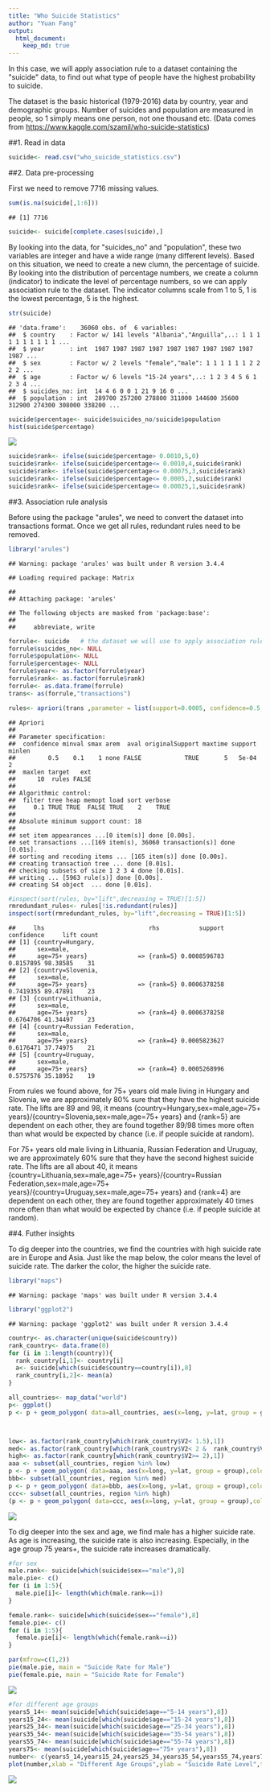 ```yaml
---
title: "Who Suicide Statistics"
author: "Yuan Fang"
output:
  html_document:
    keep_md: true
---
```




In this case, we will apply association rule to a dataset containing the "suicide" data, to find out what type of people have the highest probability to suicide. 

The dataset is the basic historical (1979-2016) data by country, year and demographic groups. Number of suicides and population are measured in people, so 1 simply means one person, not one thousand etc. (Data comes from https://www.kaggle.com/szamil/who-suicide-statistics)

##1. Read in data


```r
suicide<- read.csv("who_suicide_statistics.csv")
```

##2. Data pre-processing

First we need to remove 7716 missing values. 


```r
sum(is.na(suicide[,1:6]))
```

```
## [1] 7716
```

```r
suicide<- suicide[complete.cases(suicide),]
```

By looking into the data, for "suicides_no" and "population", these two variables are integer and have a wide range (many different levels). Based on this situation, we need to create a new clumn, the percentage of suicide. By looking into the distribution of percentage numbers, we create a column (indicator) to indicate the level of percentage numbers, so we can apply association rule to the dataset. The indicator columns scale from 1 to 5, 1 is the lowest percentage, 5 is the highest.


```r
str(suicide)
```

```
## 'data.frame':	36060 obs. of  6 variables:
##  $ country    : Factor w/ 141 levels "Albania","Anguilla",..: 1 1 1 1 1 1 1 1 1 1 ...
##  $ year       : int  1987 1987 1987 1987 1987 1987 1987 1987 1987 1987 ...
##  $ sex        : Factor w/ 2 levels "female","male": 1 1 1 1 1 1 2 2 2 2 ...
##  $ age        : Factor w/ 6 levels "15-24 years",..: 1 2 3 4 5 6 1 2 3 4 ...
##  $ suicides_no: int  14 4 6 0 0 1 21 9 16 0 ...
##  $ population : int  289700 257200 278800 311000 144600 35600 312900 274300 308000 338200 ...
```

```r
suicide$percentage<- suicide$suicides_no/suicide$population
hist(suicide$percentage)
```

![](Who_suicide_statistics_case_2_files/figure-html/unnamed-chunk-3-1.png)<!-- -->

```r
suicide$rank<- ifelse(suicide$percentage> 0.0010,5,0)
suicide$rank<- ifelse(suicide$percentage<= 0.0010,4,suicide$rank)
suicide$rank<- ifelse(suicide$percentage<= 0.00075,3,suicide$rank)
suicide$rank<- ifelse(suicide$percentage<= 0.0005,2,suicide$rank)
suicide$rank<- ifelse(suicide$percentage<= 0.00025,1,suicide$rank)
```


##3. Association rule analysis

Before using the package "arules", we need to convert the dataset into transactions format. Once we get all rules, redundant rules need to be removed.


```r
library("arules")
```

```
## Warning: package 'arules' was built under R version 3.4.4
```

```
## Loading required package: Matrix
```

```
## 
## Attaching package: 'arules'
```

```
## The following objects are masked from 'package:base':
## 
##     abbreviate, write
```

```r
forrule<- suicide   # the dataset we will use to apply association rule analysis
forrule$suicides_no<- NULL
forrule$population<- NULL
forrule$percentage<- NULL
forrule$year<- as.factor(forrule$year)
forrule$rank<- as.factor(forrule$rank)
forrule<- as.data.frame(forrule)
trans<- as(forrule,"transactions")

rules<- apriori(trans ,parameter = list(support=0.0005, confidence=0.5, minlen=2,target="rules"))
```

```
## Apriori
## 
## Parameter specification:
##  confidence minval smax arem  aval originalSupport maxtime support minlen
##         0.5    0.1    1 none FALSE            TRUE       5   5e-04      2
##  maxlen target   ext
##      10  rules FALSE
## 
## Algorithmic control:
##  filter tree heap memopt load sort verbose
##     0.1 TRUE TRUE  FALSE TRUE    2    TRUE
## 
## Absolute minimum support count: 18 
## 
## set item appearances ...[0 item(s)] done [0.00s].
## set transactions ...[169 item(s), 36060 transaction(s)] done [0.01s].
## sorting and recoding items ... [165 item(s)] done [0.00s].
## creating transaction tree ... done [0.01s].
## checking subsets of size 1 2 3 4 done [0.01s].
## writing ... [5963 rule(s)] done [0.00s].
## creating S4 object  ... done [0.01s].
```

```r
#inspect(sort(rules, by="lift",decreasing = TRUE)[1:5])
rmredundant_rules<- rules[!is.redundant(rules)]
inspect(sort(rmredundant_rules, by="lift",decreasing = TRUE)[1:5])
```

```
##     lhs                             rhs           support confidence     lift count
## [1] {country=Hungary,                                                              
##      sex=male,                                                                     
##      age=75+ years}              => {rank=5} 0.0008596783  0.8157895 98.38585    31
## [2] {country=Slovenia,                                                             
##      sex=male,                                                                     
##      age=75+ years}              => {rank=5} 0.0006378258  0.7419355 89.47891    23
## [3] {country=Lithuania,                                                            
##      sex=male,                                                                     
##      age=75+ years}              => {rank=4} 0.0006378258  0.6764706 41.34497    23
## [4] {country=Russian Federation,                                                   
##      sex=male,                                                                     
##      age=75+ years}              => {rank=4} 0.0005823627  0.6176471 37.74975    21
## [5] {country=Uruguay,                                                              
##      sex=male,                                                                     
##      age=75+ years}              => {rank=4} 0.0005268996  0.5757576 35.18952    19
```
From rules we found above, for 75+ years old male living in Hungary and Slovenia, we are approximately 80% sure that they have the highest suicide rate. The lifts are 89 and 98, it means {country=Hungary,sex=male,age=75+ years}/{country=Slovenia,sex=male,age=75+ years} and {rank=5} are dependent on each other, they are found together 89/98 times more often than what would be expected by chance (i.e. if people suicide at random).

For 75+ years old male living in Lithuania, Russian Federation and Uruguay, we are approximately 60% sure that they have the second highest suicide rate. The lifts are all about  40, it means {country=Lithuania,sex=male,age=75+ years}/{country=Russian Federation,sex=male,age=75+ years}/{country=Uruguay,sex=male,age=75+ years} and {rank=4} are dependent on each other, they are found together approximately 40 times more often than what would be expected by chance (i.e. if people suicide at random).


##4. Futher insights

To dig deeper into the countries, we find the countries with high suicide rate are in Europe and Asia. Just like the map below, the color means the level of suicide rate. The darker the color, the higher the suicide rate.


```r
library("maps")
```

```
## Warning: package 'maps' was built under R version 3.4.4
```

```r
library("ggplot2")
```

```
## Warning: package 'ggplot2' was built under R version 3.4.4
```

```r
country<- as.character(unique(suicide$country))
rank_country<- data.frame(0)
for (i in 1:length(country)){
  rank_country[i,1]<- country[i]
  a<- suicide[which(suicide$country==country[i]),8]
  rank_country[i,2]<- mean(a)
}

all_countries<- map_data("world")
p<- ggplot()
p <- p + geom_polygon( data=all_countries, aes(x=long, y=lat, group = group),colour="white", fill="white" )



low<- as.factor(rank_country[which(rank_country$V2< 1.5),1])
med<- as.factor(rank_country[which(rank_country$V2< 2 &  rank_country$V2>= 1.5),1])
high<- as.factor(rank_country[which(rank_country$V2>= 2),1])
aaa <- subset(all_countries, region %in% low)
p <- p + geom_polygon( data=aaa, aes(x=long, y=lat, group = group),colour="white", fill="orangered" )
bbb<- subset(all_countries, region %in% med)
p <- p + geom_polygon( data=bbb, aes(x=long, y=lat, group = group),colour="white", fill="red2" )
ccc<- subset(all_countries, region %in% high)
(p <- p + geom_polygon( data=ccc, aes(x=long, y=lat, group = group),colour="white", fill="red4" ))
```

![](Who_suicide_statistics_case_2_files/figure-html/unnamed-chunk-5-1.png)<!-- -->

To dig deeper into the sex and age, we find male has a higher suicide rate. As age is increasing, the suicide rate is also increasing. Especially, in the age group 75 years+, the suicide rate increases dramatically.



```r
#for sex
male.rank<- suicide[which(suicide$sex=="male"),8]
male.pie<- c()
for (i in 1:5){
  male.pie[i]<- length(which(male.rank==i))
}

female.rank<- suicide[which(suicide$sex=="female"),8]
female.pie<- c()
for (i in 1:5){
  female.pie[i]<- length(which(female.rank==i))
}

par(mfrow=c(1,2))
pie(male.pie, main = "Suicide Rate for Male")
pie(female.pie, main = "Suicide Rate for Female")
```

![](Who_suicide_statistics_case_2_files/figure-html/unnamed-chunk-6-1.png)<!-- -->

```r
#for different age groups
years5_14<- mean(suicide[which(suicide$age=="5-14 years"),8])
years15_24<- mean(suicide[which(suicide$age=="15-24 years"),8])
years25_34<- mean(suicide[which(suicide$age=="25-34 years"),8])
years35_54<- mean(suicide[which(suicide$age=="35-54 years"),8])
years55_74<- mean(suicide[which(suicide$age=="55-74 years"),8])
years75<- mean(suicide[which(suicide$age=="75+ years"),8])
number<- c(years5_14,years15_24,years25_34,years35_54,years55_74,years75)
plot(number,xlab = "Different Age Groups",ylab = "Suicide Rate Level",type = "b")
```

![](Who_suicide_statistics_case_2_files/figure-html/unnamed-chunk-6-2.png)<!-- -->
